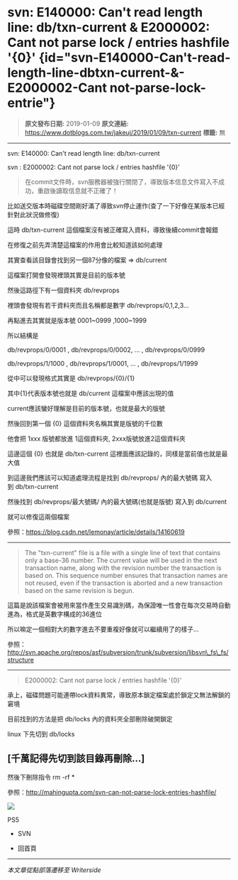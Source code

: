 # svn: E140000: Can&#x27;t read length line: db/txn-current &amp; E2000002: Cant&#xA0;not parse lock / entries hashfile &#x27;{0}&#x27; {id="svn-E140000-Can&#x27;t-read-length-line-dbtxn-current-&amp;-E2000002-Cant&#xA0;not-parse-lock-entrie"}

> **原文發布日期:** 2019-01-09
> **原文連結:** https://www.dotblogs.com.tw/jakeuj/2019/01/09/txn-current
> **標籤:** 無

---

svn: E140000: Can't read length line: db/txn-current

svn : E2000002: Cant not parse lock / entries hashfile '{0}'

> 在commit文件時，svn服務器被強行關閉了，導致版本信息文件寫入不成功，重啟後讀取信息就不正確了！

比如送交版本時磁碟空間剛好滿了導致svn停止運作(查了一下好像在某版本已經針對此狀況做修復)

這時 db/txn-current 這個檔案沒有被正確寫入資料，導致後續commit會報錯

在修復之前先弄清楚這檔案的作用會比較知道該如何處理

其實查看該目錄會找到另一個87分像的檔案 => db/current

這檔案打開會發現裡頭其實是目前的版本號

然後這路徑下有一個資料夾 db/revprops

裡頭會發現有若干資料夾而且名稱都是數字 db/revprops/0,1,2,3...

再點進去其實就是版本號 0001~0999 ,1000~1999

所以結構是

db/revprops/0/0001 , db/revprops/0/0002, ... , db/revprops/0/0999

db/revprops/1/1000 , db/revprops/1/0001, ... , db/revprops/1/1999

從中可以發現格式其實是 db/revprops/{0}/{1}

其中{1}代表版本號也就是 db/current 這檔案中應該出現的值

current應該蠻好理解是目前的版本號，也就是最大的版號

然後回到第一個 {0} 這個資料夾名稱其實是版號的千位數

他會把 1xxx 版號都放進 1這個資料夾, 2xxx版號放進2這個資料夾

這邊這個 {0} 也就是 db/txn-current 這裡面應該記錄的，同樣是當前值也就是最大值

到這邊我們應該可以知道處理流程是找到 db/revprops/ 內的最大號碼 寫入到 db/txn-current

然後找到 db/revprops/最大號碼/ 內的最大號碼(也就是版號) 寫入到 db/current

就可以修復這兩個檔案

參照：https://blog.csdn.net/lemonay/article/details/14160619

---

> The "txn-current" file is a file with a single line of text that contains only a base-36 number. The current value will be used in the next transaction name, along with the revision number the transaction is based on. This sequence number ensures that transaction names are not reused, even if the transaction is aborted and a new transaction based on the same revision is begun.

這篇是說該檔案會被用來當作產生交易識別碼，為保證唯一性會在每次交易時自動進為，格式是英數字構成的36進位

所以嘛定一個相對大的數字進去不要重複好像就可以繼續用了的樣子...

參照：http://svn.apache.org/repos/asf/subversion/trunk/subversion/libsvn\_fs\_fs/structure

---

> E2000002: Cant not parse lock / entries hashfile '{0}'

承上，磁碟問題可能連帶lock資料異常，導致原本鎖定檔案處於鎖定又無法解鎖的窘境

目前找到的方法是把 db/locks 內的資料夾全部刪除破開鎖定

linux 下先切到 db/locks

## [**千萬記得先切到該目錄再刪除...**]

然後下刪除指令 rm -rf \*

參照：http://mahingupta.com/svn-can-not-parse-lock-entries-hashfile/

![](https://card.psnprofiles.com/1/jakeuj.png)

PS5

* SVN

* 回首頁

---

*本文章從點部落遷移至 Writerside*
